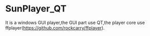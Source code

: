 # SunPlayer_QT
It is a windows GUI player,the GUI part use QT,the player core use ffplayer(https://github.com/rockcarry/ffplayer).

